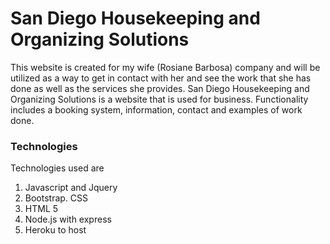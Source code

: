 # San Diego Housekeeping and Organizing Solutions

This website is created for my wife (Rosiane Barbosa) company and will be utilized as a way to get in contact with her and see the
work that she has done as well as the services she provides. San Diego Housekeeping and Organizing Solutions is a website that is used 
for business. Functionality includes a booking system, information, contact and examples of work done.

### Technologies

Technologies used are 
  1. Javascript and Jquery
  2. Bootstrap. CSS
  3. HTML 5 
  4. Node.js with express
  5. Heroku to host


